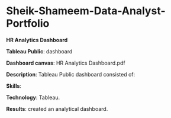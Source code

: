 # Sheik-Shameem-Data-Analyst-Portfolio

**HR Analytics Dashboard** 

**Tableau Public**: dashboard

**Dashboard canvas**: HR Analytics Dashboard.pdf

**Description**: Tableau Public dashboard consisted of: 

**Skills**:

**Technology**: Tableau.

**Results**: created an analytical dashboard.

